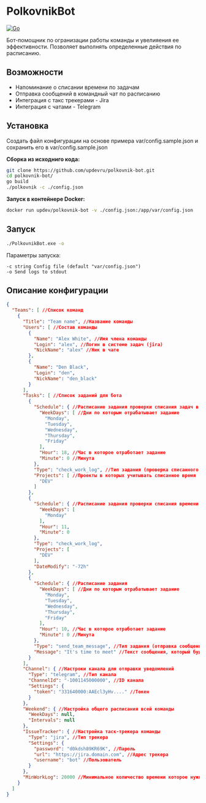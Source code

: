 # PolkovnikBot

[![Go](https://github.com/updevru/polkovnik-bot/workflows/Go/badge.svg)](https://github.com/updevru/polkovnik-bot/actions)

Бот-помощник по огранизации работы команды и увелияения ее эффективности.
Позволяет выполнять определенные действия по расписанию.

## Возможности

- Напоминание о списании времени по задачам
- Отправка сообщений в командный чат по расписанию
- Интеграция с такс трекерами - Jira
- Интеграция с чатами - Telegram

## Установка

Создать файл конфигурации на основе примера var/config.sample.json и сохранить его в var/config.sample.json

**Сборка из исходниго кода:**

```bash
git clone https://github.com/updevru/polkovnik-bot.git
cd polkovnik-bot/
go build
./polkovnik -c ./config.json
```

**Запуск в контейнере Docker:**

```bash
docker run updev/polkovnik-bot -v ./config.json:/app/var/config.json
```

## Запуск

```bash
./PolkovnikBot.exe -o
```

Параметры запуска:
```
-c string Config file (default "var/config.json")
-o Send logs to stdout
```

## Описание конфигурации

```json
{
  "Teams": [ //Список команд
    {
      "Title": "Team name", //Название команды
      "Users": [ //Состав команды
        {
          "Name": "Alex White", //Имя члена команды
          "Login": "alex", //Логин в системе задач (jira)
          "NickName": "alex" //Ник в чате
        },
        {
          "Name": "Den Black",
          "Login": "den",
          "NickName": "den_black"
        }
      ],
      "Tasks": [ //Список заданий для бота
        {
          "Schedule": { //Расписание задания проверки списания задач в конце рабочего дня
            "WeekDays": [ //Дни по которым отрабатывает задание
              "Monday",
              "Tuesday",
              "Wednesday",
              "Thursday",
              "Friday"
            ],
            "Hour": 18, //Час в которое отработает задание
            "Minute": 0 //Минута
          },
          "Type": "check_work_log", //Тип задания (проверка списанного времени)
          "Projects": [ //Проекты в которых учитывать списанное время
            "DEV"
          ]
        },
        {
          "Schedule": { //Расписание задания проверки списания времени в понедельник утром за пятницу
            "WeekDays": [
              "Monday"
            ],
            "Hour": 11,
            "Minute": 0
          },
          "Type": "check_work_log",
          "Projects": [
            "DEV"
          ],
          "DateModify": "-72h"
        },
        {
          "Schedule": { //Расписание задания
            "WeekDays": [ //Дни по которым отрабатывает задание
              "Monday",
              "Tuesday",
              "Wednesday",
              "Thursday",
              "Friday"
            ],
            "Hour": 10, //Час в которое отработает задание
            "Minute": 0 //Минута
          },
          "Type": "send_team_message", //Тип задания (отправка сообщения)
          "Message": "It's time to meet" //Текст сообщения, который будет отправлен
        }
      ],
      "Channel": { //Настроки канала для отправки уведомлений
        "Type": "telegram", //Тип канала
        "ChannelId": "-1001145000000", //ID канала
        "Settings": {
          "token": "331640000:AAEcl3yHv...." //Токен
        }
      },
      "Weekend": { //Настройка общего расписания всей команды
        "WeekDays": null,
        "Intervals": null
      },
      "IssueTracker": { //Настройка таск-трекера команды
        "Type": "jira", //Тип трекера
        "Settings": {
          "password": "d0kdsh89KR69K", //Пароль
          "url": "https://jira.domain.com", //Адрес трекера
          "username": "bot" //Пользователь
        }
      },
      "MinWorkLog": 20000 //Минимальное количество времени которое нужно списать в день
    }
  ]
}
```